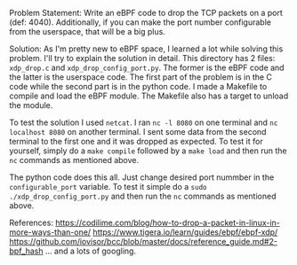 Problem Statement: Write an eBPF code to drop the TCP packets on a port (def: 4040). Additionally, if you can make the port number configurable from the userspace, that will be a big plus.

Solution:
As I'm pretty new to eBPF space, I learned a lot while solving this problem. I'll try to explain the solution in detail.
This directory has 2 files: `xdp_drop.c` and `xdp_drop_config_port.py`. The former is the eBPF code and the latter is the userspace code.
The first part of the problem is in the C code while the second part is in the python code.
I made a Makefile to compile and load the eBPF module. The Makefile also has a target to unload the module.

To test the solution I used `netcat`. I ran `nc -l 8080` on one terminal and `nc localhost 8080` on another terminal. I sent some data from the second terminal to the first one and it was dropped as expected.
To test it for yourself, simply do a `make compile` followed by a `make load` and then run the `nc` commands as mentioned above.

The python code does this all. Just change desired port nummber in the `configurable_port` variable. To test it simple do a `sudo ./xdp_drop_config_port.py` and then run the `nc` commands as mentioned above.

References:
https://codilime.com/blog/how-to-drop-a-packet-in-linux-in-more-ways-than-one/
https://www.tigera.io/learn/guides/ebpf/ebpf-xdp/
https://github.com/iovisor/bcc/blob/master/docs/reference_guide.md#2-bpf_hash
...
and a lots of googling.
